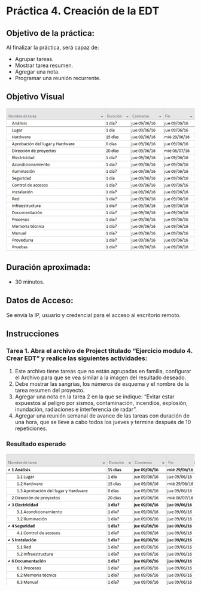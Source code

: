 # Práctica 4. Creación de la EDT

## Objetivo de la práctica:
Al finalizar la práctica, será capaz de:
- Agrupar tareas.
- Mostrar tarea resumen.
- Agregar una nota.
- Programar una reunión recurrente.
  
## Objetivo Visual 

![diagrama1](../images/4.0.jpg)

## Duración aproximada:
- 30 minutos.

## Datos de Acceso:
Se envía la IP, usuario y credencial para el acceso al escritorio remoto.

## Instrucciones 
### Tarea 1. Abra el archivo de Project titulado “Ejercicio modulo 4. Crear EDT” y realice las siguientes actividades:
1.	Este archivo tiene tareas que no están agrupadas en familia, configurar el Archivo para que se vea similar a la imagen del resultado deseado.
2.	Debe mostrar las sangrías, los números de esquema y el nombre de la tarea resumen del proyecto.
3.	Agregar una nota en la tarea 2 en la que se indique: “Evitar estar expuestos al peligro por sismos, contaminación, incendios, explosión, inundación, radiaciones e interferencia de radar”.
4.	Agregar una reunión semanal de avance de las tareas con duración de una hora, que se lleve a cabo todos los jueves y termine después de 10 repeticiones.

### Resultado esperado

![imagen resultado](../images/4.jpg)
